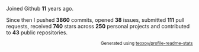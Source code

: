 Joined Github **11** years ago.

Since then I pushed **3860** commits, opened **38** issues, submitted **111** pull requests, received **740** stars across **250** personal projects and contributed to **43** public repositories.

<p align="right"><sub>Generated using <a href="https://github.com/marketplace/actions/profile-readme-stats">teoxoy/profile-readme-stats</a></sub></p>
